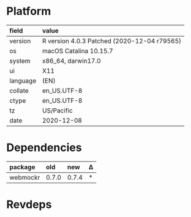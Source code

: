 # Platform

|field    |value                                       |
|:--------|:-------------------------------------------|
|version  |R version 4.0.3 Patched (2020-12-04 r79565) |
|os       |macOS Catalina 10.15.7                      |
|system   |x86_64, darwin17.0                          |
|ui       |X11                                         |
|language |(EN)                                        |
|collate  |en_US.UTF-8                                 |
|ctype    |en_US.UTF-8                                 |
|tz       |US/Pacific                                  |
|date     |2020-12-08                                  |

# Dependencies

|package  |old   |new   |Δ  |
|:--------|:-----|:-----|:--|
|webmockr |0.7.0 |0.7.4 |*  |

# Revdeps

